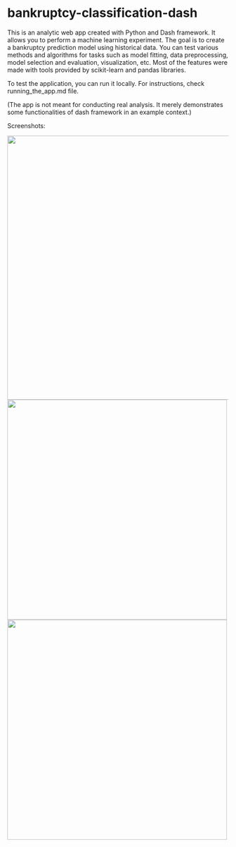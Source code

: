 # bankruptcy-classification-dash


This is an analytic web app created with Python and Dash framework. 
It allows you to perform a machine learning experiment. 
The goal is to create a bankruptcy prediction model using historical data.
You can test various methods and algorithms for tasks such as model fitting, data preprocessing, model selection and evaluation, visualization, etc.
Most of the features were made with tools provided by scikit-learn and pandas libraries.

To test the application, you can run it locally. For instructions, check running_the_app.md file.

(The app is not meant for conducting real analysis. It merely demonstrates some functionalities of dash framework in an example context.)

Screenshots:

<p float="left">
  <img src="https://user-images.githubusercontent.com/79875767/126954100-24a2cfa0-d933-4528-9747-6c87ff774a37.png" height=600/>
  <img src="https://user-images.githubusercontent.com/79875767/126954371-7d82e13a-53e6-425c-8e04-7da742d42181.png" height=500/>
  <img src="https://user-images.githubusercontent.com/79875767/126954402-79e24deb-9316-4305-bd2e-4c6c0b0200ef.png" height=500/>
</p>
  




